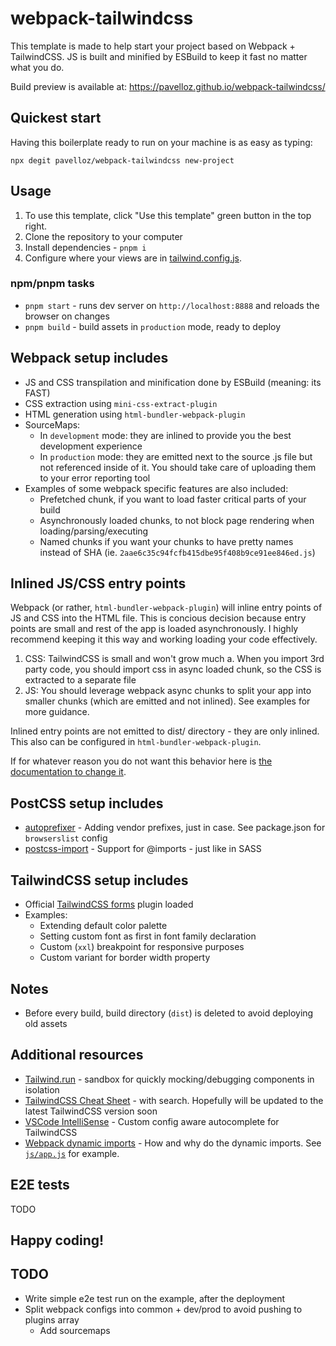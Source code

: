 # webpack-tailwindcss

This template is made to help start your project based on Webpack + TailwindCSS.
JS is built and minified by ESBuild to keep it fast no matter what you do.

Build preview is available at: https://pavelloz.github.io/webpack-tailwindcss/

## Quickest start

Having this boilerplate ready to run on your machine is as easy as typing:

    npx degit pavelloz/webpack-tailwindcss new-project

## Usage

1. To use this template, click "Use this template" green button in the top right.
2. Clone the repository to your computer
3. Install dependencies - `pnpm i`
4. Configure where your views are in [tailwind.config.js](https://github.com/pavelloz/webpack-tailwindcss-purgecss/blob/master/tailwind.config.js).

### npm/pnpm tasks

- `pnpm start` - runs dev server on `http://localhost:8888` and reloads the browser on changes
- `pnpm build` - build assets in `production` mode, ready to deploy

## Webpack setup includes

- JS and CSS transpilation and minification done by ESBuild (meaning: its FAST)
- CSS extraction using `mini-css-extract-plugin`
- HTML generation using `html-bundler-webpack-plugin`
- SourceMaps:
  - In `development` mode: they are inlined to provide you the best development experience
  - In `production` mode: they are emitted next to the source .js file but not referenced inside of it. You should take care of uploading them to your error reporting tool
- Examples of some webpack specific features are also included:
  - Prefetched chunk, if you want to load faster critical parts of your build
  - Asynchronously loaded chunks, to not block page rendering when loading/parsing/executing
  - Named chunks if you want your chunks to have pretty names instead of SHA (ie. `2aae6c35c94fcfb415dbe95f408b9ce91ee846ed.js`)

## Inlined JS/CSS entry points

Webpack (or rather, `html-bundler-webpack-plugin`) will inline entry points of JS and CSS into the HTML file. This is concious decision because entry points are small and rest of the app is loaded asynchronously. I highly recommend keeping it this way and working loading your code effectively.

1. CSS: TailwindCSS is small and won't grow much
  a. When you import 3rd party code, you should import css in async loaded chunk, so the CSS is extracted to a separate file
2. JS: You should leverage webpack async chunks to split your app into smaller chunks (which are emitted and not inlined). See examples for more guidance.

Inlined entry points are not emitted to dist/ directory - they are only inlined. This also can be configured in `html-bundler-webpack-plugin`.

If for whatever reason you do not want this behavior here is [the documentation to change it](https://github.com/webdiscus/html-bundler-webpack-plugin?tab=readme-ov-file#recipe-inline-js).

## PostCSS setup includes

- [autoprefixer](https://github.com/postcss/autoprefixer) - Adding vendor prefixes, just in case. See package.json for `browserslist` config
- [postcss-import](https://github.com/postcss/postcss-import) - Support for @imports - just like in SASS

## TailwindCSS setup includes

- Official [TailwindCSS forms](https://tailwindcss.com/docs/plugins#forms) plugin loaded
- Examples:
  - Extending default color palette
  - Setting custom font as first in font family declaration
  - Custom (`xxl`) breakpoint for responsive purposes
  - Custom variant for border width property

## Notes

- Before every build, build directory (`dist`) is deleted to avoid deploying old assets

## Additional resources

- [Tailwind.run](https://tailwind.run/new) - sandbox for quickly mocking/debugging components in isolation
- [TailwindCSS Cheat Sheet](https://nerdcave.com/tailwind-cheat-sheet) - with search. Hopefully will be updated to the latest TailwindCSS version soon
- [VSCode IntelliSense](https://marketplace.visualstudio.com/items?itemName=bradlc.vscode-tailwindcss) - Custom config aware autocomplete for TailwindCSS
- [Webpack dynamic imports](https://medium.com/front-end-weekly/webpack-and-dynamic-imports-doing-it-right-72549ff49234) - How and why do the dynamic imports. See [`js/app.js`](src/js/app.js) for example.

## E2E tests

TODO

## Happy coding!

## TODO

- Write simple e2e test run on the example, after the deployment
- Split webpack configs into common + dev/prod to avoid pushing to plugins array
  - Add sourcemaps
